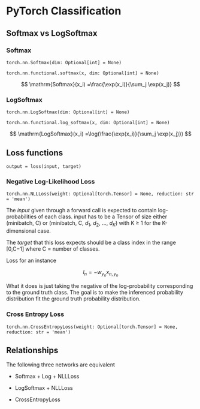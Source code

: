 # PyTorch Classification

## Softmax vs LogSoftmax

### Softmax

`torch.nn.Softmax(dim: Optional[int] = None)`

`torch.nn.functional.softmax(x, dim: Optional[int] = None)`

$$
\mathrm{Softmax}(x_i) =\frac{\exp(x_i)}{\sum_j \exp(x_j)}
$$

### LogSoftmax

`torch.nn.LogSoftmax(dim: Optional[int] = None)`

`torch.nn.functional.log_softmax(x, dim: Optional[int] = None)`

$$
\mathrm{LogSoftmax}(x_i) =\log(\frac{\exp(x_i)}{\sum_j \exp(x_j)})
$$

## Loss functions

``
output = loss(input, target)
``

### Negative Log-Likelihood Loss

`torch.nn.NLLLoss(weight: Optional[torch.Tensor] = None, reduction: str = 'mean')`

The *input* given through a forward call is expected to contain log-probabilities of each class. input has to be a Tensor of size either (minibatch, C) or (minibatch, C, $d_1$, $d_2$, ..., $d_K$) with K ≥ 1 for the K-dimensional case.

The *target* that this loss expects should be a class index in the range [0,C−1] where C = number of classes.

Loss for an instance

$$ l_n = - w_{y_n} x_{n,y_n} $$

What it does is just taking the negative of the log-probability corresponding to the ground truth class. The goal is to make the inferenced probability distribution fit the ground truth probability distribution.

### Cross Entropy Loss

`torch.nn.CrossEntropyLoss(weight: Optional[torch.Tensor] = None, reduction: str = 'mean')`

## Relationships

The following three networks are equivalent

* Softmax + Log + NLLLoss

* LogSoftmax + NLLLoss

* CrossEntropyLoss
